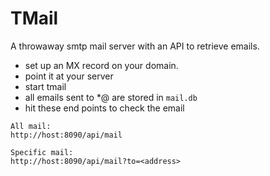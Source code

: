 # TMail
A throwaway smtp mail server with an API to retrieve emails.

- set up an MX record on your domain.
- point it at your server
- start tmail
- all emails sent to *@<your domain> are stored in `mail.db`
- hit these end points to check the email

```
All mail:
http://host:8090/api/mail

Specific mail:
http://host:8090/api/mail?to=<address>
```
